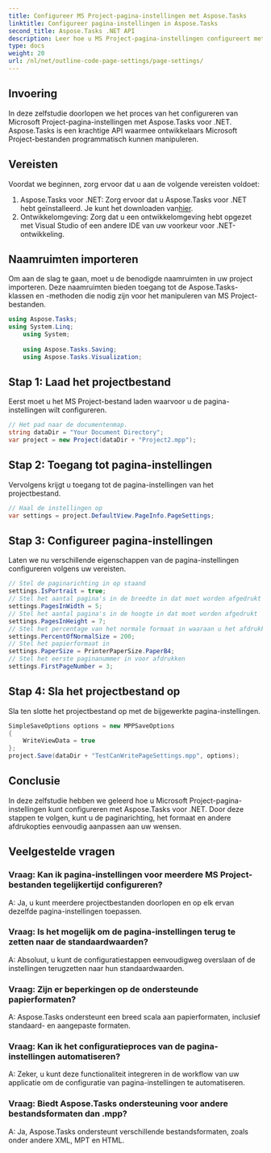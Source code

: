 ```yaml
---
title: Configureer MS Project-pagina-instellingen met Aspose.Tasks
linktitle: Configureer pagina-instellingen in Aspose.Tasks
second_title: Aspose.Tasks .NET API
description: Leer hoe u MS Project-pagina-instellingen configureert met Aspose.Tasks voor .NET. Pas de richting, grootte en meer aan met eenvoudige stappen.
type: docs
weight: 20
url: /nl/net/outline-code-page-settings/page-settings/
---
```

## Invoering
In deze zelfstudie doorlopen we het proces van het configureren van Microsoft Project-pagina-instellingen met Aspose.Tasks voor .NET. Aspose.Tasks is een krachtige API waarmee ontwikkelaars Microsoft Project-bestanden programmatisch kunnen manipuleren.
## Vereisten
Voordat we beginnen, zorg ervoor dat u aan de volgende vereisten voldoet:
1.  Aspose.Tasks voor .NET: Zorg ervoor dat u Aspose.Tasks voor .NET hebt geïnstalleerd. Je kunt het downloaden van[hier](https://releases.aspose.com/tasks/net/).
2. Ontwikkelomgeving: Zorg dat u een ontwikkelomgeving hebt opgezet met Visual Studio of een andere IDE van uw voorkeur voor .NET-ontwikkeling.

## Naamruimten importeren
Om aan de slag te gaan, moet u de benodigde naamruimten in uw project importeren. Deze naamruimten bieden toegang tot de Aspose.Tasks-klassen en -methoden die nodig zijn voor het manipuleren van MS Project-bestanden.
```csharp
using Aspose.Tasks;
using System.Linq;
    using System;
    
    using Aspose.Tasks.Saving;
    using Aspose.Tasks.Visualization;
```
## Stap 1: Laad het projectbestand
Eerst moet u het MS Project-bestand laden waarvoor u de pagina-instellingen wilt configureren.
```csharp
// Het pad naar de documentenmap.
string dataDir = "Your Document Directory";
var project = new Project(dataDir + "Project2.mpp");
```
## Stap 2: Toegang tot pagina-instellingen
Vervolgens krijgt u toegang tot de pagina-instellingen van het projectbestand.
```csharp
// Haal de instellingen op
var settings = project.DefaultView.PageInfo.PageSettings;
```
## Stap 3: Configureer pagina-instellingen
Laten we nu verschillende eigenschappen van de pagina-instellingen configureren volgens uw vereisten.
```csharp
// Stel de paginarichting in op staand
settings.IsPortrait = true;
// Stel het aantal pagina's in de breedte in dat moet worden afgedrukt
settings.PagesInWidth = 5;
// Stel het aantal pagina's in de hoogte in dat moet worden afgedrukt
settings.PagesInHeight = 7;
// Stel het percentage van het normale formaat in waaraan u het afdrukken wilt aanpassen
settings.PercentOfNormalSize = 200;
// Stel het papierformaat in
settings.PaperSize = PrinterPaperSize.PaperB4;
// Stel het eerste paginanummer in voor afdrukken
settings.FirstPageNumber = 3;
```
## Stap 4: Sla het projectbestand op
Sla ten slotte het projectbestand op met de bijgewerkte pagina-instellingen.
```csharp
SimpleSaveOptions options = new MPPSaveOptions
{
    WriteViewData = true
};
project.Save(dataDir + "TestCanWritePageSettings.mpp", options);
```

## Conclusie
In deze zelfstudie hebben we geleerd hoe u Microsoft Project-pagina-instellingen kunt configureren met Aspose.Tasks voor .NET. Door deze stappen te volgen, kunt u de paginarichting, het formaat en andere afdrukopties eenvoudig aanpassen aan uw wensen.

## Veelgestelde vragen
### Vraag: Kan ik pagina-instellingen voor meerdere MS Project-bestanden tegelijkertijd configureren?
A: Ja, u kunt meerdere projectbestanden doorlopen en op elk ervan dezelfde pagina-instellingen toepassen.
### Vraag: Is het mogelijk om de pagina-instellingen terug te zetten naar de standaardwaarden?
A: Absoluut, u kunt de configuratiestappen eenvoudigweg overslaan of de instellingen terugzetten naar hun standaardwaarden.
### Vraag: Zijn er beperkingen op de ondersteunde papierformaten?
A: Aspose.Tasks ondersteunt een breed scala aan papierformaten, inclusief standaard- en aangepaste formaten.
### Vraag: Kan ik het configuratieproces van de pagina-instellingen automatiseren?
A: Zeker, u kunt deze functionaliteit integreren in de workflow van uw applicatie om de configuratie van pagina-instellingen te automatiseren.
### Vraag: Biedt Aspose.Tasks ondersteuning voor andere bestandsformaten dan .mpp?
A: Ja, Aspose.Tasks ondersteunt verschillende bestandsformaten, zoals onder andere XML, MPT en HTML.